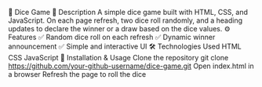 🎲 Dice Game
📝 Description
A simple dice game built with HTML, CSS, and JavaScript. On each page refresh, two dice roll randomly, and a heading updates to declare the winner or a draw based on the dice values.
⚙️ Features
✅ Random dice roll on each refresh
✅ Dynamic winner announcement
✅ Simple and interactive UI
🛠️ Technologies Used
HTML
CSS
JavaScript
📂 Installation & Usage
Clone the repository
git clone https://github.com/your-github-username/dice-game.git
Open index.html in a browser
Refresh the page to roll the dice